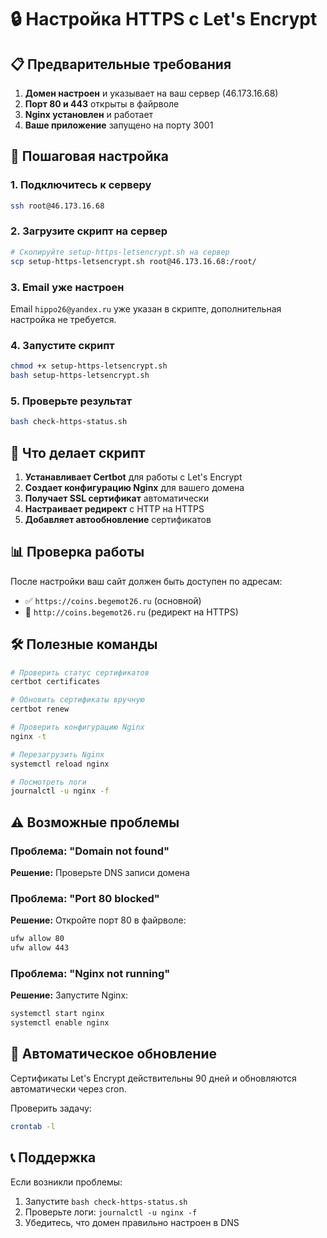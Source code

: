 # 🔒 Настройка HTTPS с Let's Encrypt

## 📋 Предварительные требования

1. **Домен настроен** и указывает на ваш сервер (46.173.16.68)
2. **Порт 80 и 443** открыты в файрволе
3. **Nginx установлен** и работает
4. **Ваше приложение** запущено на порту 3001

## 🚀 Пошаговая настройка

### 1. Подключитесь к серверу
```bash
ssh root@46.173.16.68
```

### 2. Загрузите скрипт на сервер
```bash
# Скопируйте setup-https-letsencrypt.sh на сервер
scp setup-https-letsencrypt.sh root@46.173.16.68:/root/
```

### 3. Email уже настроен
Email `hippo26@yandex.ru` уже указан в скрипте, дополнительная настройка не требуется.

### 4. Запустите скрипт
```bash
chmod +x setup-https-letsencrypt.sh
bash setup-https-letsencrypt.sh
```

### 5. Проверьте результат
```bash
bash check-https-status.sh
```

## 🔧 Что делает скрипт

1. **Устанавливает Certbot** для работы с Let's Encrypt
2. **Создает конфигурацию Nginx** для вашего домена
3. **Получает SSL сертификат** автоматически
4. **Настраивает редирект** с HTTP на HTTPS
5. **Добавляет автообновление** сертификатов

## 📊 Проверка работы

После настройки ваш сайт должен быть доступен по адресам:
- ✅ `https://coins.begemot26.ru` (основной)
- 🔄 `http://coins.begemot26.ru` (редирект на HTTPS)

## 🛠️ Полезные команды

```bash
# Проверить статус сертификатов
certbot certificates

# Обновить сертификаты вручную
certbot renew

# Проверить конфигурацию Nginx
nginx -t

# Перезагрузить Nginx
systemctl reload nginx

# Посмотреть логи
journalctl -u nginx -f
```

## ⚠️ Возможные проблемы

### Проблема: "Domain not found"
**Решение:** Проверьте DNS записи домена

### Проблема: "Port 80 blocked"
**Решение:** Откройте порт 80 в файрволе:
```bash
ufw allow 80
ufw allow 443
```

### Проблема: "Nginx not running"
**Решение:** Запустите Nginx:
```bash
systemctl start nginx
systemctl enable nginx
```

## 🔄 Автоматическое обновление

Сертификаты Let's Encrypt действительны 90 дней и обновляются автоматически через cron.

Проверить задачу:
```bash
crontab -l
```

## 📞 Поддержка

Если возникли проблемы:
1. Запустите `bash check-https-status.sh`
2. Проверьте логи: `journalctl -u nginx -f`
3. Убедитесь, что домен правильно настроен в DNS
